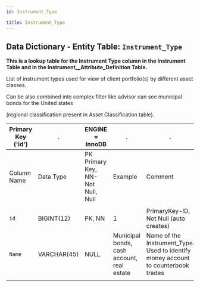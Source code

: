 ```yaml
---
id: Instrument_Type

title: Instrument_Type
---
```


## Data Dictionary - Entity Table: `Instrument_Type`

**This is a lookup table for the Instrument Type column in the Instrument Table and in the Instrument__Attribute_Definition Table.** 

List of instrument types used for view of client portfolio(s) by different asset classes. 

Can be also combined into complex filter like advisor can see municipal bonds for the United states

(regional classification present in Asset Classification table).	

| Primary Key ('id')|.|ENGINE = InnoDB|.|.|
|---|---|---|---|---|
|Column Name|Data Type|PK Primary Key, NN-Not Null, Null|Example|Comment|
||
|`id`|BIGINT(12)|PK, NN|1|PrimaryKey-ID, Not Null (auto creates)|
|`Name`|VARCHAR(45)|NULL|Municipal bonds, cash account, real estate|Name of the Instrument_Type. Used to identify money account to counterbook trades|
||
